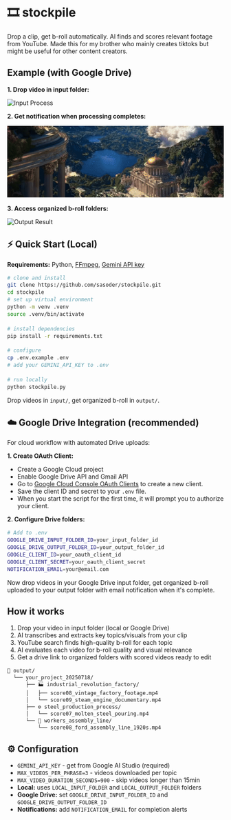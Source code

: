 # 🎞️ stockpile

Drop a clip, get b-roll automatically. AI finds and scores relevant footage from YouTube. Made this for my brother who mainly creates tiktoks but might be useful for other content creators.

## Example (with Google Drive)

**1. Drop video in input folder:**

<img src="media/input.gif" width="700" alt="Input Process">

**2. Get notification when processing completes:**

<img src="media/notif.gif" width="700" alt="Notification">

**3. Access organized b-roll folders:**

<img src="media/output.gif" width="700" alt="Output Result">

## ⚡ Quick Start (Local)

**Requirements:** Python, [FFmpeg](https://ffmpeg.org/download.html), [Gemini API key](https://aistudio.google.com/apikey)

```bash
# clone and install
git clone https://github.com/sasoder/stockpile.git
cd stockpile
# set up virtual environment
python -m venv .venv
source .venv/bin/activate

# install dependencies
pip install -r requirements.txt

# configure
cp .env.example .env
# add your GEMINI_API_KEY to .env

# run locally
python stockpile.py
```

Drop videos in `input/`, get organized b-roll in `output/`.

## ☁️ Google Drive Integration (recommended)

For cloud workflow with automated Drive uploads:

**1. Create OAuth Client:**

- Create a Google Cloud project
- Enable Google Drive API and Gmail API
- Go to [Google Cloud Console OAuth Clients](https://console.cloud.google.com/auth/clients) to create a new client.
- Save the client ID and secret to your `.env` file.
- When you start the script for the first time, it will prompt you to authorize your client.

**2. Configure Drive folders:**

```bash
# Add to .env
GOOGLE_DRIVE_INPUT_FOLDER_ID=your_input_folder_id
GOOGLE_DRIVE_OUTPUT_FOLDER_ID=your_output_folder_id
GOOGLE_CLIENT_ID=your_oauth_client_id
GOOGLE_CLIENT_SECRET=your_oauth_client_secret
NOTIFICATION_EMAIL=your@email.com
```

Now drop videos in your Google Drive input folder, get organized b-roll uploaded to your output folder with email notification when it's complete.

## How it works

1. Drop your video in input folder (local or Google Drive)
2. AI transcribes and extracts key topics/visuals from your clip
3. YouTube search finds high-quality b-roll for each topic
4. AI evaluates each video for b-roll quality and visual relevance
5. Get a drive link to organized folders with scored videos ready to edit

```
📁 output/
  └── your_project_20250718/
      ├── 🏭 industrial_revolution_factory/
      │   ├── score08_vintage_factory_footage.mp4
      │   └── score09_steam_engine_documentary.mp4
      ├── ⚙️ steel_production_process/
      │   └── score07_molten_steel_pouring.mp4
      └── 👷 workers_assembly_line/
          └── score08_ford_assembly_line_1920s.mp4
```

## ⚙️ Configuration

- `GEMINI_API_KEY` - get from Google AI Studio (required)
- `MAX_VIDEOS_PER_PHRASE=3` - videos downloaded per topic
- `MAX_VIDEO_DURATION_SECONDS=900` - skip videos longer than 15min
- **Local:** uses `LOCAL_INPUT_FOLDER` and `LOCAL_OUTPUT_FOLDER` folders
- **Google Drive:** set `GOOGLE_DRIVE_INPUT_FOLDER_ID` and `GOOGLE_DRIVE_OUTPUT_FOLDER_ID`
- **Notifications:** add `NOTIFICATION_EMAIL` for completion alerts
